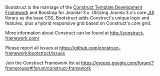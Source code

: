 Bootstruct is the marriage of the [Construct Template Development Framework](http://construct-framework.com/) and Boostrap for Joomla! 3.x. Utilizing Joomla 3.x's core [JUI](http://kyleledbetter.com/jui/) library as the base CSS, Bootstruct adds Construct's unique logic and features, plus a hybrid responsive grid based on Construct's core grid.

More information about Construct can be found at http://construct-framework.com/

Please report all issues at https://github.com/construct-framework/bootstruct/issues

Join the Construct Framework list at https://groups.google.com/forum/?fromgroups#!forum/construct-framework
